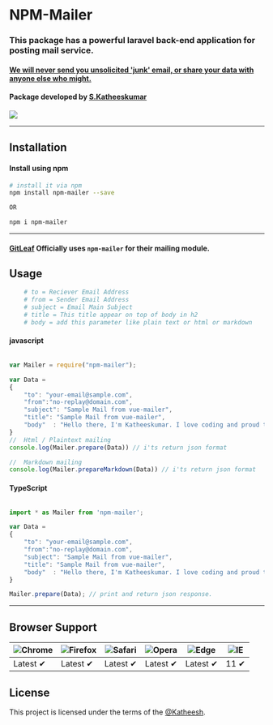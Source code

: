 # NPM-Mailer
### This package has a powerful laravel back-end application for posting mail service. 
#### [We will never send you unsolicited 'junk' email, or share your data with anyone else who might.](https://gitleaf.com/privacy-policy)
#### Package developed by [S.Katheeskumar](https://katheesh.github.io) 

<img src="https://gitleaf.com/img/quote.png"/>
<hr/>

## Installation

#### Install using npm
```bash
# install it via npm
npm install npm-mailer --save

OR

npm i npm-mailer
```

<hr>

#### [GitLeaf](https://gitleaf.com/) Officially uses `npm-mailer` for their mailing module.

## Usage
```bash
    # to = Reciever Email Address
    # from = Sender Email Address
    # subject = Email Main Subject
    # title = This title appear on top of body in h2 
    # body = add this parameter like plain text or html or markdown
```

#### javascript

```javascript

var Mailer = require("npm-mailer");

var Data = 
{
    "to": "your-email@sample.com",
    "from":"no-replay@domain.com",
    "subject": "Sample Mail from vue-mailer",
    "title": "Sample Mail from vue-mailer",
    "body"  : "Hello there, I'm Katheeskumar. I love coding and proud to present this open source application"
}
//  Html / Plaintext mailing
console.log(Mailer.prepare(Data)) // i'ts return json format

//  Markdown mailing
console.log(Mailer.prepareMarkdown(Data)) // i'ts return json format

```

#### TypeScript

```typescript

import * as Mailer from 'npm-mailer';

var Data = 
{
    "to": "your-email@sample.com",
    "from":"no-replay@domain.com",
    "subject": "Sample Mail from vue-mailer",
    "title": "Sample Mail from vue-mailer",
    "body"  : "Hello there, I'm Katheeskumar. I love coding and proud to present this open source application"
}

Mailer.prepare(Data); // print and return json response. 


```
<hr>

## Browser Support

![Chrome](https://raw.github.com/alrra/browser-logos/master/src/chrome/chrome_48x48.png) | ![Firefox](https://raw.github.com/alrra/browser-logos/master/src/firefox/firefox_48x48.png) | ![Safari](https://raw.github.com/alrra/browser-logos/master/src/safari/safari_48x48.png) | ![Opera](https://raw.github.com/alrra/browser-logos/master/src/opera/opera_48x48.png) | ![Edge](https://raw.github.com/alrra/browser-logos/master/src/edge/edge_48x48.png) | ![IE](https://raw.github.com/alrra/browser-logos/master/src/archive/internet-explorer_9-11/internet-explorer_9-11_48x48.png) |
--- | --- | --- | --- | --- | --- |
Latest ✔ | Latest ✔ | Latest ✔ | Latest ✔ | Latest ✔ | 11 ✔ |

## License

This project is licensed under the terms of the
[@Katheesh](https://katheesh.js.org/).

